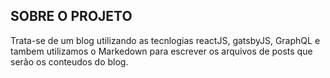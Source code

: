 ## SOBRE O PROJETO

Trata-se de um blog utilizando as tecnlogias reactJS, gatsbyJS, GraphQL e tambem utilizamos o Markedown para escrever
os arquivos de posts que serão os conteudos do blog.
